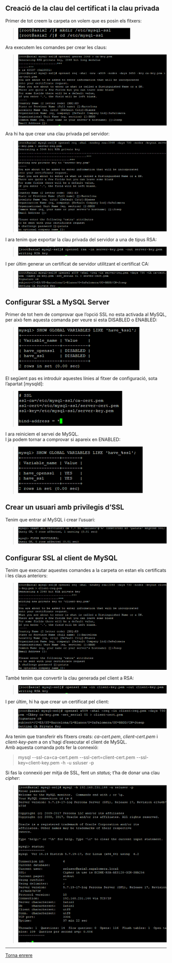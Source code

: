 ## Creació de la clau del certificat i la clau privada  
  
Primer de tot creem la carpeta on volem que es posin els fitxers:  
> ![1](https://raw.githubusercontent.com/Josep88/MP10UF2-A2/master/img/1.PNG)  

Ara executem les comandes per crear les claus:  
> ![2](https://raw.githubusercontent.com/Josep88/MP10UF2-A2/master/img/2.PNG)  

Ara hi ha que crear una clau privada pel servidor:  
> ![3](https://raw.githubusercontent.com/Josep88/MP10UF2-A2/master/img/3.PNG)  

I ara tenim que exportar la clau privada del servidor a una de tipus RSA:  
> ![4](https://raw.githubusercontent.com/Josep88/MP10UF2-A2/master/img/4.PNG)  

I per últim generar un certificat de servidor utilitzant el certificat CA:  
> ![5](https://raw.githubusercontent.com/Josep88/MP10UF2-A2/master/img/5.PNG)  
  
## Configurar SSL a MySQL Server  
  
Primer de tot hem de comprovar que l’opció SSL no esta activada al MySQL, per això fem aquesta comanda per veure si esta DISABLED o ENABLED:  
> ![6](https://raw.githubusercontent.com/Josep88/MP10UF2-A2/master/img/6.PNG)  

El següent pas es introduir aquestes línies al fitxer de configuració, sota l’apartat [mysqld]:  
> ![7](https://raw.githubusercontent.com/Josep88/MP10UF2-A2/master/img/7.PNG)  

I ara reiniciem el servei de MySQL.  
I ja podem tornar a comprovar si apareix en ENABLED:  
> ![8](https://raw.githubusercontent.com/Josep88/MP10UF2-A2/master/img/8.PNG)  
  
## Crear un usuari amb privilegis d’SSL  
  
Tenim que entrar al MySQL i crear l’usuari:  
> ![9](https://raw.githubusercontent.com/Josep88/MP10UF2-A2/master/img/9.PNG)  
  
## Configurar SSL al client de MySQL  
  
Tenim que executar aquestes comandes a la carpeta on estan els certificats i les claus anteriors:  
> ![10](https://raw.githubusercontent.com/Josep88/MP10UF2-A2/master/img/10.PNG)  

També tenim que convertir la clau generada pel client a RSA:  
> ![11](https://raw.githubusercontent.com/Josep88/MP10UF2-A2/master/img/11b.PNG)  

I per últim, hi ha que crear un certificat pel client:  
> ![12](https://raw.githubusercontent.com/Josep88/MP10UF2-A2/master/img/12b2.PNG)  

Ara tenim que transferir els fitxers creats: _ca-cert.pem_, _client-cert.pem_ i _client-key-pem_ a on s’hagi d’executar el client de MySQL.  
Amb aquesta comanda pots fer la connexió:  
> mysql --ssl-ca=ca-cert.pem --ssl-cert=client-cert.pem --ssl-key=client-key.pem -h <mysql-server-ip-address> -u ssluser -p  

Si fas la connexió per mitja de SSL, fent un _status;_ t’ha de donar una clau _cipher_:  
> ![13](https://raw.githubusercontent.com/Josep88/MP10UF2-A2/master/img/13b2.PNG)  


***
[Torna enrere](https://github.com/Josep88/MP10UF2-A2)
